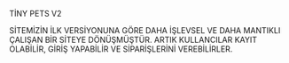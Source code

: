TİNY PETS V2 


SİTEMİZİN İLK VERSİYONUNA GÖRE DAHA İŞLEVSEL VE DAHA MANTIKLI ÇALIŞAN BİR SİTEYE DÖNÜŞMÜŞTÜR.
ARTIK KULLANCILAR KAYIT OLABİLİR, GİRİŞ YAPABİLİR VE SİPARİŞLERİNİ VEREBİLİRLER.
